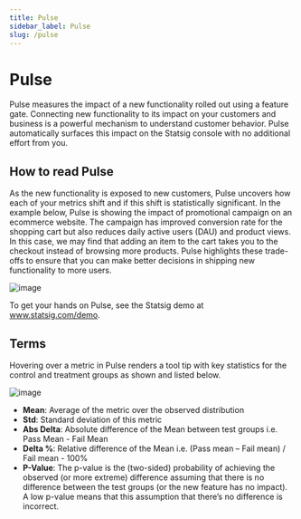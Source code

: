 ```yaml
---
title: Pulse
sidebar_label: Pulse
slug: /pulse
---
```


# Pulse

Pulse measures the impact of a new functionality rolled out using a feature gate. Connecting new functionality to its impact on your customers and business is a powerful mechanism to understand customer behavior. Pulse automatically surfaces this impact on the Statsig console with no additional effort from you. 

## How to read Pulse
As the new functionality is exposed to new customers, Pulse uncovers how each of your metrics shift and if this shift is statistically significant. In the example below, Pulse is showing the impact of promotional campaign on an ecommerce website. The campaign has improved conversion rate for the shopping cart but also reduces daily active users (DAU) and product views. In this case, we may find that adding an item to the cart takes you to the checkout instead of browsing more products. Pulse highlights these trade-offs to ensure that you can make better decisions in shipping new functionality to more users.

![image](https://user-images.githubusercontent.com/1315028/131383108-4fca1a3e-8adb-4f5e-9adb-081c891ef15f.png)

To get your hands on Pulse, see the Statsig demo at www.statsig.com/demo. 

## Terms
Hovering over a metric in Pulse renders a tool tip with key statistics for the control and treatment groups as shown and listed below.

![image](https://user-images.githubusercontent.com/1315028/131383593-384225bc-abbd-483f-a45a-3280d8bf5941.png)

 - **Mean**: Average of the metric over the observed distribution 
 - **Std**: Standard deviation of this metric
 - **Abs Delta**: Absolute difference of the Mean between test groups i.e. Pass Mean - Fail Mean
 - **Delta %**: Relative difference of the Mean i.e. (Pass mean – Fail mean) / Fail mean - 100%
 - **P-Value**: The p-value is the (two-sided) probability of achieving the observed (or more extreme) difference assuming that there is no difference between the test groups (or the new feature has no impact). A low p-value means that this assumption that there’s no difference is incorrect.  


